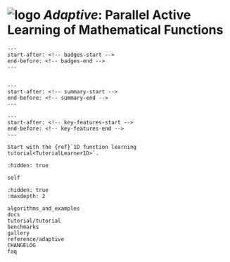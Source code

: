 # ![logo](https://adaptive.readthedocs.io/en/latest/_static/logo.png) *Adaptive*: Parallel Active Learning of Mathematical Functions

```{include} ../README.md
---
start-after: <!-- badges-start -->
end-before: <!-- badges-end -->
---
```

```{include} logo.md
```

```{include} ../README.md
---
start-after: <!-- summary-start -->
end-before: <!-- summary-end -->
---
```

```{include} ../README.md
---
start-after: <!-- key-features-start -->
end-before: <!-- key-features-end -->
---
```

```{tip}
Start with the {ref}`1D function learning tutorial<TutorialLearner1D>`.
```

```{toctree}
:hidden: true

self
```

```{toctree}
:hidden: true
:maxdepth: 2

algorithms_and_examples
docs
tutorial/tutorial
benchmarks
gallery
reference/adaptive
CHANGELOG
faq
```

